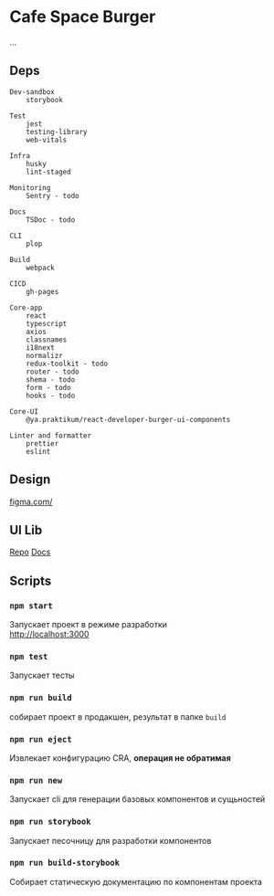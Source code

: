 # Cafe Space Burger

...

## Deps

```
Dev-sandbox
    storybook

Test
    jest
    testing-library
    web-vitals

Infra
    husky
    lint-staged

Monitoring
    Sentry - todo

Docs
    TSDoc - todo

CLI
    plop

Build
    webpack

CICD
    gh-pages

Core-app
    react
    typescript
    axios
    classnames
    i18next
    normalizr
    redux-toolkit - todo
    router - todo
    shema - todo
    form - todo
    hooks - todo

Core-UI
    @ya.praktikum/react-developer-burger-ui-components

Linter and formatter
    prettier
    eslint
```

## Design

[figma.com/](https://www.figma.com/file/vejDm3dVTUor3wBdNO137u/React-%2F-%D0%9F%D1%80%D0%BE%D0%B5%D0%BA%D1%82%D0%BD%D1%8B%D0%B5-%D0%B7%D0%B0%D0%B4%D0%B0%D1%87%D0%B8?node-id=0%3A1)

## UI Lib

[Repo](https://github.com/yandex-praktikum/react-developer-burger-ui-components#readme)
[Docs](https://yandex-praktikum.github.io/react-developer-burger-ui-components/docs/)

## Scripts

### `npm start`

Запускает проект в режиме разработки  
[http://localhost:3000](http://localhost:3000)

### `npm test`

Запускает тесты

### `npm run build`

собирает проект в продакшен, результат в папке `build`

### `npm run eject`

Извлекает конфигурацию CRA, **операция не обратимая**

### `npm run new`

Запускает cli для генерации базовых компонентов и сущьностей

### `npm run storybook`

Запускает песочницу для разработки компонентов

### `npm run build-storybook`

Собирает статическую документацию по компонентам проекта
